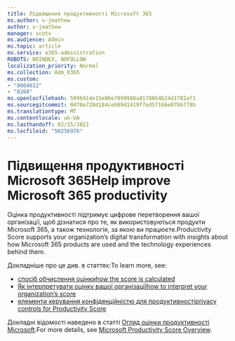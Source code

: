 ```yaml
---
title: Підвищення продуктивності Microsoft 365
ms.author: v-jmathew
author: v-jmathew
manager: scotv
ms.audience: Admin
ms.topic: article
ms.service: o365-administration
ROBOTS: NOINDEX, NOFOLLOW
localization_priority: Normal
ms.collection: Adm_O365
ms.custom:
- "9004612"
- "8268"
ms.openlocfilehash: 599b914e15e86e7899988a0178864b24d1782af1
ms.sourcegitcommit: 0470a728d184ceb89d1419f7ed57166e07bb778b
ms.translationtype: MT
ms.contentlocale: uk-UA
ms.lasthandoff: 02/15/2021
ms.locfileid: "50256976"
---
```

# <a name="help-improve-microsoft-365-productivity"></a><span data-ttu-id="c4621-102">Підвищення продуктивності Microsoft 365</span><span class="sxs-lookup"><span data-stu-id="c4621-102">Help improve Microsoft 365 productivity</span></span>

<span data-ttu-id="c4621-103">Оцінка продуктивності підтримує цифрове перетворення вашої організації, щоб дізнатися про те, як використовуються продукти Microsoft 365, а також технологія, за якою ви працюєте.</span><span class="sxs-lookup"><span data-stu-id="c4621-103">Productivity Score supports your organization’s digital transformation with insights about how Microsoft 365 products are used and the technology experiences behind them.</span></span>

<span data-ttu-id="c4621-104">Докладніше про це див. в статтях:</span><span class="sxs-lookup"><span data-stu-id="c4621-104">To learn more, see:</span></span>

- [<span data-ttu-id="c4621-105">спосіб обчислення оцінки</span><span class="sxs-lookup"><span data-stu-id="c4621-105">how the score is calculated</span></span>](https://docs.microsoft.com/microsoft-365/admin/productivity/productivity-score)
- [<span data-ttu-id="c4621-106">Як інтерпретувати оцінку вашої організації</span><span class="sxs-lookup"><span data-stu-id="c4621-106">how to interpret your organization’s score</span></span>](https://docs.microsoft.com/microsoft-365/admin/productivity/productivity-score)
- [<span data-ttu-id="c4621-107">елементи керування конфіденційністю для продуктивності</span><span class="sxs-lookup"><span data-stu-id="c4621-107">privacy controls for Productivity Score</span></span>](https://docs.microsoft.com/microsoft-365/admin/productivity/privacy)

<span data-ttu-id="c4621-108">Докладні відомості наведено в статті [Огляд оцінки продуктивності Microsoft](https://docs.microsoft.com/microsoft-365/admin/productivity/productivity-score).</span><span class="sxs-lookup"><span data-stu-id="c4621-108">For more details, see [Microsoft Productivity Score Overview](https://docs.microsoft.com/microsoft-365/admin/productivity/productivity-score).</span></span>

